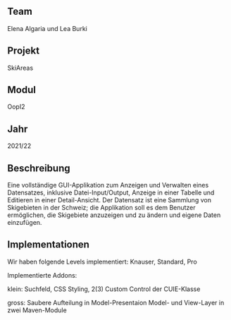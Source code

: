 ## Team

Elena Algaria und Lea Burki

## Projekt

SkiAreas

## Modul

OopI2

## Jahr

2021/22

## Beschreibung

Eine vollständige GUI-Applikation zum Anzeigen und Verwalten eines Datensatzes, inklusive Datei-Input/Output, Anzeige in
einer Tabelle und Editieren in einer Detail-Ansicht. Der Datensatz ist eine Sammlung von Skigebieten in der Schweiz; die
Applikation soll es dem Benutzer ermöglichen, die Skigebiete anzuzeigen und zu ändern und eigene Daten einzufügen.

## Implementationen

Wir haben folgende Levels implementiert:
Knauser, Standard, Pro

Implementierte Addons:

klein: Suchfeld, CSS Styling, 2(3) Custom Control der CUIE-Klasse

gross: Saubere Aufteilung in Model-Presentaion Model- und View-Layer in zwei Maven-Module

